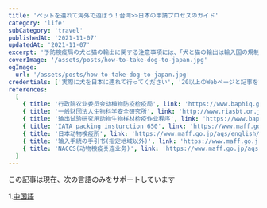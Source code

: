 ```yaml
---
title: 'ペットを連れて海外で遊ぼう！台湾>>日本の申請プロセスのガイド'
category: 'life'
subCategory: 'travel'
publishedAt: '2021-11-07'
updatedAt: '2021-11-07'
excerpt: '予防検疫局の犬と猫の輸出に関する注意事項には、「犬と猫の輸出は輸入国の規制に準拠する必要がある」と明記されています。台湾は現在、狂犬病の流行国であるため、猫を連れて行きたい場合は、日本のような非レイビー流行国への犬は、より多くの準備と待機時間が必要です。この記事では、猫と犬を日本に連れて行くために必要な手順について詳しく説明します。'
coverImage: '/assets/posts/how-to-take-dog-to-japan.jpg'
ogImage:
  url: '/assets/posts/how-to-take-dog-to-japan.jpg'
credentials: ['実際に犬を日本に連れて行ってください', '20以上のWebページと記事を読む']
references:
  [
    { title: '行政院农业委员会动植物防疫检疫局', link: 'https://www.baphiq.gov.tw/en/' },
    { title: '一般财団法人生物科学安全研究所', link: 'http://www.riasbt.or.jp/examination/rabies' },
    { title: '输出试验研究用动物生物样材检疫作业程序', link: 'https://www.baphiq.gov.tw/ws.php?id=9618' },
    { title: 'IATA packing insturction 650', link: 'https://www.maff.go.jp/aqs/animal/dog/packing.html' },
    { title: '日本动物検疫所', link: 'https://www.maff.go.jp/aqs/english/' },
    { title: '输入手続の手引书(指定地域以外)', link: 'https://www.maff.go.jp/aqs/animal/dog/import-other.html' },
    { title: 'NACCS(动物検疫关连业务)', link: 'https://www.maff.go.jp/aqs/tetuzuki/system/49.html' },
  ]
---
```


この記事は現在、次の言語のみをサポートしています

1.[中国語](/posts/how-to-take-dog-to-japan)
